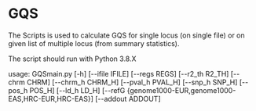 # GQS
The Scripts is used to calculate GQS for single locus (on single file) or on given list of multiple locus (from summary statistics). 

The script should run with Python 3.8.X

usage: GQSmain.py [-h] [--ifile IFILE] [--regs REGS] [--r2_th R2_TH] [--chrm CHRM] [--chrm_h CHRM_H] [--pval_h PVAL_H] [--snp_h SNP_H] [--pos_h POS_H] [--ld_h LD_H]
                  [--refG {genome1000-EUR,genome1000-EAS,HRC-EUR,HRC-EAS}] [--addout ADDOUT]
  
